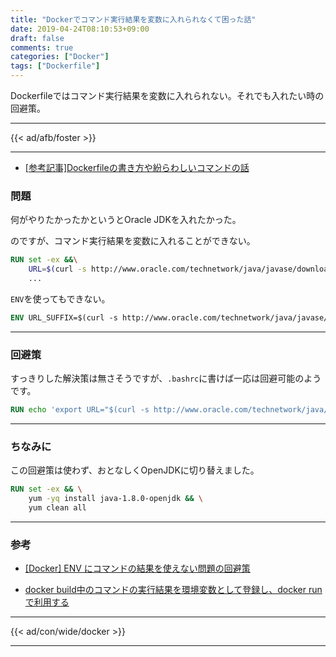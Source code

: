 ```yaml
---
title: "Dockerでコマンド実行結果を変数に入れられなくて困った話"
date: 2019-04-24T08:10:53+09:00
draft: false
comments: true
categories: ["Docker"]
tags: ["Dockerfile"]
---
```


Dockerfileではコマンド実行結果を変数に入れられない。それでも入れたい時の回避策。

<!--more-->

---

{{< ad/afb/foster >}}

---

 - [[参考記事]Dockerfileの書き方や紛らわしいコマンドの話](https://www.ted027.com/post/dockerfile)

### 問題

何がやりたかったかというとOracle JDKを入れたかった。

のですが、コマンド実行結果を変数に入れることができない。

```Dockerfile
RUN set -ex &&\
    URL=$(curl -s http://www.oracle.com/technetwork/java/javase/downloads/index.html | egrep -m1 -o '/technetwork/java/javase/downloads/jdk8-downloads-[0-9]+\.html') && \
    ...
```

`ENV`を使ってもできない。

```Dockerfile
ENV URL_SUFFIX=$(curl -s http://www.oracle.com/technetwork/java/javase/downloads/index.html | egrep -m1 -o '/technetwork/java/javase/downloads/jdk8-downloads-[0-9]+\.html')
```

---

### 回避策

すっきりした解決策は無さそうですが、`.bashrc`に書けば一応は回避可能のようです。

```Dockerfile
RUN echo 'export URL="$(curl -s http://www.oracle.com/technetwork/java/javase/downloads/index.html | egrep -m1 -o '/technetwork/java/javase/downloads/jdk8-downloads-[0-9]+\.html')"' >> ~/.bashrc
```

---

### ちなみに

この回避策は使わず、おとなしくOpenJDKに切り替えました。

```Dockerfile
RUN set -ex && \
    yum -yq install java-1.8.0-openjdk && \
    yum clean all
```

---

### 参考

- [[Docker] ENV にコマンドの結果を使えない問題の回避策](https://srz-zumix.blogspot.com/2017/05/docker-env.html)

- [docker build中のコマンドの実行結果を環境変数として登録し、docker runで利用する](https://qiita.com/c18t/items/e380a6bb586a595e1138)

---

{{< ad/con/wide/docker >}}

---
